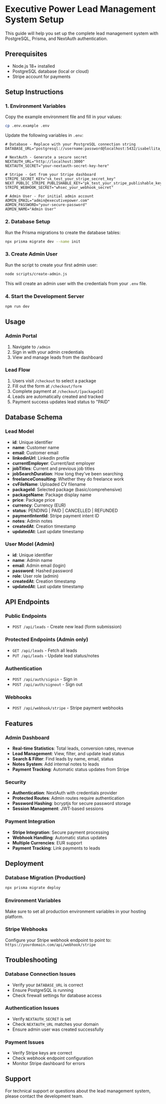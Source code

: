 # Executive Power Lead Management System Setup

This guide will help you set up the complete lead management system with PostgreSQL, Prisma, and NextAuth authentication.

## Prerequisites

- Node.js 18+ installed
- PostgreSQL database (local or cloud)
- Stripe account for payments

## Setup Instructions

### 1. Environment Variables

Copy the example environment file and fill in your values:

```bash
cp .env.example .env
```

Update the following variables in `.env`:

```env
# Database - Replace with your PostgreSQL connection string
DATABASE_URL="postgresql://username:password@localhost:5432/isabellita_leads"

# NextAuth - Generate a secure secret
NEXTAUTH_URL="http://localhost:3000"
NEXTAUTH_SECRET="your-nextauth-secret-key-here"

# Stripe - Get from your Stripe dashboard
STRIPE_SECRET_KEY="sk_test_your_stripe_secret_key"
NEXT_PUBLIC_STRIPE_PUBLISHABLE_KEY="pk_test_your_stripe_publishable_key"
STRIPE_WEBHOOK_SECRET="whsec_your_webhook_secret"

# Admin User - For initial admin account
ADMIN_EMAIL="admin@executivepower.com"
ADMIN_PASSWORD="your-secure-password"
ADMIN_NAME="Admin User"
```

### 2. Database Setup

Run the Prisma migrations to create the database tables:

```bash
npx prisma migrate dev --name init
```

### 3. Create Admin User

Run the script to create your first admin user:

```bash
node scripts/create-admin.js
```

This will create an admin user with the credentials from your `.env` file.

### 4. Start the Development Server

```bash
npm run dev
```

## Usage

### Admin Portal

1. Navigate to `/admin`
2. Sign in with your admin credentials
3. View and manage leads from the dashboard

### Lead Flow

1. Users visit `/checkout` to select a package
2. Fill out the form at `/checkout/form`
3. Complete payment at `/checkout/[packageId]`
4. Leads are automatically created and tracked
5. Payment success updates lead status to "PAID"

## Database Schema

### Lead Model
- **id**: Unique identifier
- **name**: Customer name
- **email**: Customer email
- **linkedinUrl**: LinkedIn profile
- **currentEmployer**: Current/last employer
- **jobTitles**: Current and previous job titles
- **jobSearchDuration**: How long they've been searching
- **freelanceConsulting**: Whether they do freelance work
- **cvFileName**: Uploaded CV filename
- **packageId**: Selected package (basic/comprehensive)
- **packageName**: Package display name
- **price**: Package price
- **currency**: Currency (EUR)
- **status**: PENDING | PAID | CANCELLED | REFUNDED
- **paymentIntentId**: Stripe payment intent ID
- **notes**: Admin notes
- **createdAt**: Creation timestamp
- **updatedAt**: Last update timestamp

### User Model (Admin)
- **id**: Unique identifier
- **name**: Admin name
- **email**: Admin email (login)
- **password**: Hashed password
- **role**: User role (admin)
- **createdAt**: Creation timestamp
- **updatedAt**: Last update timestamp

## API Endpoints

### Public Endpoints
- `POST /api/leads` - Create new lead (form submission)

### Protected Endpoints (Admin only)
- `GET /api/leads` - Fetch all leads
- `PUT /api/leads` - Update lead status/notes

### Authentication
- `POST /api/auth/signin` - Sign in
- `POST /api/auth/signout` - Sign out

### Webhooks
- `POST /api/webhook/stripe` - Stripe payment webhooks

## Features

### Admin Dashboard
- **Real-time Statistics**: Total leads, conversion rates, revenue
- **Lead Management**: View, filter, and update lead status
- **Search & Filter**: Find leads by name, email, status
- **Notes System**: Add internal notes to leads
- **Payment Tracking**: Automatic status updates from Stripe

### Security
- **Authentication**: NextAuth with credentials provider
- **Protected Routes**: Admin routes require authentication
- **Password Hashing**: bcryptjs for secure password storage
- **Session Management**: JWT-based sessions

### Payment Integration
- **Stripe Integration**: Secure payment processing
- **Webhook Handling**: Automatic status updates
- **Multiple Currencies**: EUR support
- **Payment Tracking**: Link payments to leads

## Deployment

### Database Migration (Production)
```bash
npx prisma migrate deploy
```

### Environment Variables
Make sure to set all production environment variables in your hosting platform.

### Stripe Webhooks
Configure your Stripe webhook endpoint to point to:
`https://yourdomain.com/api/webhook/stripe`

## Troubleshooting

### Database Connection Issues
- Verify your `DATABASE_URL` is correct
- Ensure PostgreSQL is running
- Check firewall settings for database access

### Authentication Issues
- Verify `NEXTAUTH_SECRET` is set
- Check `NEXTAUTH_URL` matches your domain
- Ensure admin user was created successfully

### Payment Issues
- Verify Stripe keys are correct
- Check webhook endpoint configuration
- Monitor Stripe dashboard for errors

## Support

For technical support or questions about the lead management system, please contact the development team.
